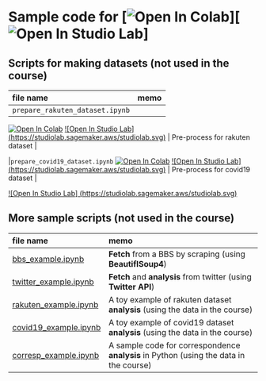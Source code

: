 # Sample code for [![Open In Colab](https://colab.research.google.com/assets/colab-badge.svg)][![Open In Studio Lab](https://studiolab.sagemaker.aws/studiolab.svg)]


## Scripts for making datasets (not used in the course)

| file name | memo |
| :--- | :--- |
|`prepare_rakuten_dataset.ipynb`
[![Open In Colab](https://colab.research.google.com/assets/colab-badge.svg)](https://colab.research.google.com/github/haradatm/lecture/blob/master/gssm-202107/05-colab/prepare_datasets/prepare_rakuten_dataset.ipynb)
[![Open In Studio Lab] (https://studiolab.sagemaker.aws/studiolab.svg)](https://studiolab.sagemaker.aws/import/github/haradatm/lecture/blob/master/gssm-202107/05-colab/prepare_datasets/prepare_rakuten_dataset.ipynb)
| Pre-process for rakuten dataset |

|`prepare_covid19_dataset.ipynb`
[![Open In Colab](https://colab.research.google.com/assets/colab-badge.svg)](https://colab.research.google.com/github/haradatm/lecture/blob/master/gssm-202107/05-colab/prepare_datasets/prepare_covid19_dataset.ipynb)
[![Open In Studio Lab] (https://studiolab.sagemaker.aws/studiolab.svg)](https://studiolab.sagemaker.aws/import/github/haradatm/lecture/blob/master/gssm-202107/05-colab/prepare_datasets/prepare_covid19_dataset.ipynb)
| Pre-process for covid19 dataset |


[![Open In Studio Lab] (https://studiolab.sagemaker.aws/studiolab.svg)](https://studiolab.sagemaker.aws/import/github/org/repo/blob/master/path/to/notebook.ipynb)


## More sample scripts (not used in the course)

| file name | memo |
| :--- | :--- |
|[bbs_example.ipynb](https://colab.research.google.com/github/haradatm/lecture/blob/master/gssm-202107/05-colab/fetch_and_analysis/bbs_example.ipynb) | **Fetch** from a BBS by scraping (using **BeautiflSoup4**)|
|[twitter_example.ipynb](https://colab.research.google.com/github/haradatm/lecture/blob/master/gssm-202107/05-colab/fetch_and_analysis/twitter_example.ipynb) | **Fetch** and **analysis** from twitter (using **Twitter API**) |
|[rakuten_example.ipynb](https://colab.research.google.com/github/haradatm/lecture/blob/master/gssm-202107/05-colab/fetch_and_analysis/rakuten_example.ipynb) | A toy example of rakuten dataset **analysis** (using the data in the course)|
|[covid19_example.ipynb](https://colab.research.google.com/github/haradatm/lecture/blob/master/gssm-202107/05-colab/fetch_and_analysis/covid19_example.ipynb) | A toy example of covid19 dataset **analysis** (using the data in the course) |
|[corresp_example.ipynb](https://colab.research.google.com/github/haradatm/lecture/blob/master/gssm-202107/05-colab/fetch_and_analysis/corresp_example.ipynb) | A sample code for correspondence **analysis** in Python (using the data in the course) |
